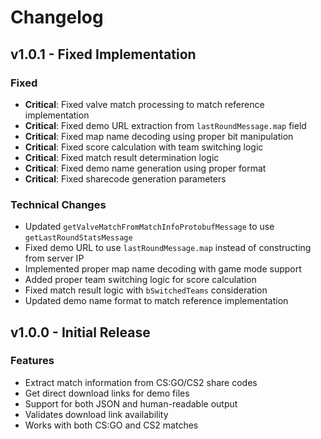 # Changelog

## v1.0.1 - Fixed Implementation

### Fixed
- **Critical**: Fixed valve match processing to match reference implementation
- **Critical**: Fixed demo URL extraction from `lastRoundMessage.map` field
- **Critical**: Fixed map name decoding using proper bit manipulation
- **Critical**: Fixed score calculation with team switching logic
- **Critical**: Fixed match result determination logic
- **Critical**: Fixed demo name generation using proper format
- **Critical**: Fixed sharecode generation parameters

### Technical Changes
- Updated `getValveMatchFromMatchInfoProtobufMessage` to use `getLastRoundStatsMessage`
- Fixed demo URL to use `lastRoundMessage.map` instead of constructing from server IP
- Implemented proper map name decoding with game mode support
- Added proper team switching logic for score calculation
- Fixed match result logic with `bSwitchedTeams` consideration
- Updated demo name format to match reference implementation

## v1.0.0 - Initial Release

### Features
- Extract match information from CS:GO/CS2 share codes
- Get direct download links for demo files
- Support for both JSON and human-readable output
- Validates download link availability
- Works with both CS:GO and CS2 matches
